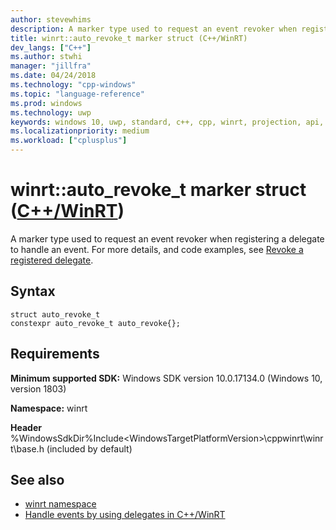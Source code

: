 ```yaml
---
author: stevewhims
description: A marker type used to request an event revoker when registering a delegate to handle an event.
title: winrt::auto_revoke_t marker struct (C++/WinRT)
dev_langs: ["C++"]
ms.author: stwhi
manager: "jillfra"
ms.date: 04/24/2018
ms.technology: "cpp-windows"
ms.topic: "language-reference"
ms.prod: windows
ms.technology: uwp
keywords: windows 10, uwp, standard, c++, cpp, winrt, projection, api, reference, marker, type
ms.localizationpriority: medium
ms.workload: ["cplusplus"]
---
```


# winrt::auto_revoke_t marker struct ([C++/WinRT](/windows/uwp/cpp-and-winrt-apis/intro-to-using-cpp-with-winrt))
A marker type used to request an event revoker when registering a delegate to handle an event. For more details, and code examples, see [Revoke a registered delegate](/windows/uwp/cpp-and-winrt-apis/handle-events#revoke-a-registered-delegate).

## Syntax
```cppwinrt
struct auto_revoke_t
constexpr auto_revoke_t auto_revoke{};
```

## Requirements
**Minimum supported SDK:** Windows SDK version 10.0.17134.0 (Windows 10, version 1803)

**Namespace:** winrt

**Header** %WindowsSdkDir%Include\<WindowsTargetPlatformVersion>\cppwinrt\winrt\base.h (included by default)

## See also 
* [winrt namespace](winrt.md)
* [Handle events by using delegates in C++/WinRT](/windows/uwp/cpp-and-winrt-apis/handle-events)
